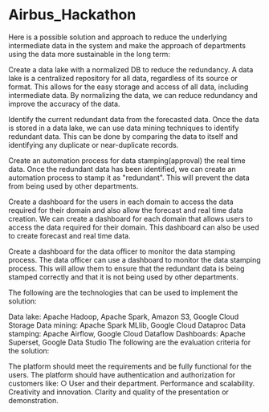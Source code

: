 # Airbus_Hackathon


Here is a possible solution and approach to reduce the underlying intermediate data in the system and make the approach of departments using the data more sustainable in the long term:

Create a data lake with a normalized DB to reduce the redundancy.
A data lake is a centralized repository for all data, regardless of its source or format. This allows for the easy storage and access of all data, including intermediate data. By normalizing the data, we can reduce redundancy and improve the accuracy of the data.

Identify the current redundant data from the forecasted data.
Once the data is stored in a data lake, we can use data mining techniques to identify redundant data. This can be done by comparing the data to itself and identifying any duplicate or near-duplicate records.

Create an automation process for data stamping(approval) the real time data.
Once the redundant data has been identified, we can create an automation process to stamp it as "redundant". This will prevent the data from being used by other departments.

Create a dashboard for the users in each domain to access the data required for their domain and also allow the forecast and real time data creation.
We can create a dashboard for each domain that allows users to access the data required for their domain. This dashboard can also be used to create forecast and real time data.

Create a dashboard for the data officer to monitor the data stamping process.
The data officer can use a dashboard to monitor the data stamping process. This will allow them to ensure that the redundant data is being stamped correctly and that it is not being used by other departments.

The following are the technologies that can be used to implement the solution:

Data lake: Apache Hadoop, Apache Spark, Amazon S3, Google Cloud Storage
Data mining: Apache Spark MLlib, Google Cloud Dataproc
Data stamping: Apache Airflow, Google Cloud Dataflow
Dashboards: Apache Superset, Google Data Studio
The following are the evaluation criteria for the solution:

The platform should meet the requirements and be fully functional for the users.
The platform should have authentication and authorization for customers like: ○ User and their department.
Performance and scalability.
Creativity and innovation.
Clarity and quality of the presentation or demonstration.